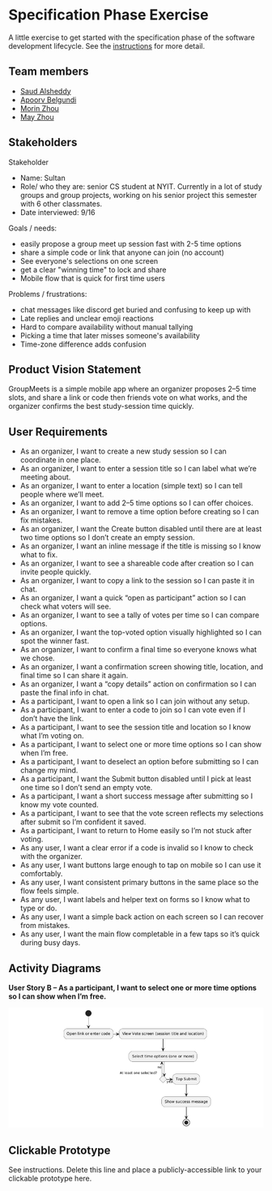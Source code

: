 # Specification Phase Exercise

A little exercise to get started with the specification phase of the software development lifecycle. See the [instructions](instructions.md) for more detail.

## Team members

- [Saud Alsheddy](https://github.com/Saud-Al5)
- [Apoorv Belgundi](https://github.com/apoorvib)
- [Morin Zhou](https://github.com/Morinzzz)
- [May Zhou](https://github.com/zz4206)

## Stakeholders

Stakeholder
- Name: Sultan
- Role/ who they are: senior CS student at NYIT. Currently in a lot of study groups and group projects, working on his senior project this semester with 6 other classmates.
- Date interviewed: 9/16

Goals / needs:
- easily propose a group meet up session fast with 2-5 time options
- share a simple code or link that anyone can join (no account)
- See everyone's selections on one screen
- get a clear "winning time" to lock and share
- Mobile flow that is quick for first time users

Problems / frustrations:
- chat messages like discord get buried and confusing to keep up with
- Late replies and unclear emoji reactions
- Hard to compare availability without manual tallying
- Picking a time that later misses someone's availability
- Time-zone difference adds confusion

## Product Vision Statement

GroupMeets is a simple mobile app where an organizer proposes 2–5 time slots, and share a link or code then friends vote on what works, and the organizer confirms the best study-session time quickly.

## User Requirements

- As an organizer, I want to create a new study session so I can coordinate in one place.  
- As an organizer, I want to enter a session title so I can label what we’re meeting about.  
- As an organizer, I want to enter a location (simple text) so I can tell people where we’ll meet.  
- As an organizer, I want to add 2–5 time options so I can offer choices.  
- As an organizer, I want to remove a time option before creating so I can fix mistakes.  
- As an organizer, I want the Create button disabled until there are at least two time options so I don’t create an empty session.  
- As an organizer, I want an inline message if the title is missing so I know what to fix.  
- As an organizer, I want to see a shareable code after creation so I can invite people quickly.  
- As an organizer, I want to copy a link to the session so I can paste it in chat.  
- As an organizer, I want a quick “open as participant” action so I can check what voters will see.  
- As an organizer, I want to see a tally of votes per time so I can compare options.  
- As an organizer, I want the top-voted option visually highlighted so I can spot the winner fast.  
- As an organizer, I want to confirm a final time so everyone knows what we chose.  
- As an organizer, I want a confirmation screen showing title, location, and final time so I can share it again.  
- As an organizer, I want a “copy details” action on confirmation so I can paste the final info in chat.  
- As a participant, I want to open a link so I can join without any setup.  
- As a participant, I want to enter a code to join so I can vote even if I don’t have the link.  
- As a participant, I want to see the session title and location so I know what I’m voting on.  
- As a participant, I want to select one or more time options so I can show when I’m free.  
- As a participant, I want to deselect an option before submitting so I can change my mind.  
- As a participant, I want the Submit button disabled until I pick at least one time so I don’t send an empty vote.  
- As a participant, I want a short success message after submitting so I know my vote counted.  
- As a participant, I want to see that the vote screen reflects my selections after submit so I’m confident it saved.  
- As a participant, I want to return to Home easily so I’m not stuck after voting.  
- As any user, I want a clear error if a code is invalid so I know to check with the organizer.  
- As any user, I want buttons large enough to tap on mobile so I can use it comfortably.  
- As any user, I want consistent primary buttons in the same place so the flow feels simple.  
- As any user, I want labels and helper text on forms so I know what to type or do.  
- As any user, I want a simple back action on each screen so I can recover from mistakes.  
- As any user, I want the main flow completable in a few taps so it’s quick during busy days.  

## Activity Diagrams

**User Story B – As a participant, I want to select one or more time options so I can show when I’m free.**

![Activity Diagram – Select Time Options](images/B-Activity-select-times.png)

## Clickable Prototype

See instructions. Delete this line and place a publicly-accessible link to your clickable prototype here.
